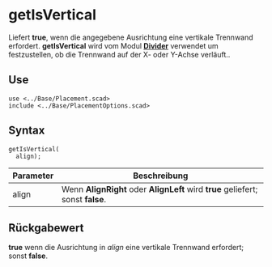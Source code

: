 # getIsVertical

Liefert __true__, wenn die angegebene Ausrichtung eine vertikale Trennwand erfordert. __getIsVertical__ wird vom Modul [__Divider__](../ModelBase/Divider.md) verwendet um festzustellen, ob die Trennwand auf der X- oder Y-Achse verläuft..

## Use
```
use <../Base/Placement.scad>
include <../Base/PlacementOptions.scad>
```

## Syntax
```
getIsVertical(
  align);
```

| Parameter | Beschreibung |
| ------ | ------ |
| align | Wenn __AlignRight__ oder __AlignLeft__ wird __true__ geliefert; sonst __false__. |

## Rückgabewert
__true__ wenn die Ausrichtung in *align* eine vertikale Trennwand erfordert; sonst __false__.
